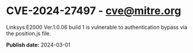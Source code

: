 # CVE-2024-27497 - cve@mitre.org

Linksys E2000 Ver.1.0.06 build 1 is vulnerable to authentication bypass via the position.js file.

**Publish date:** 2024-03-01
